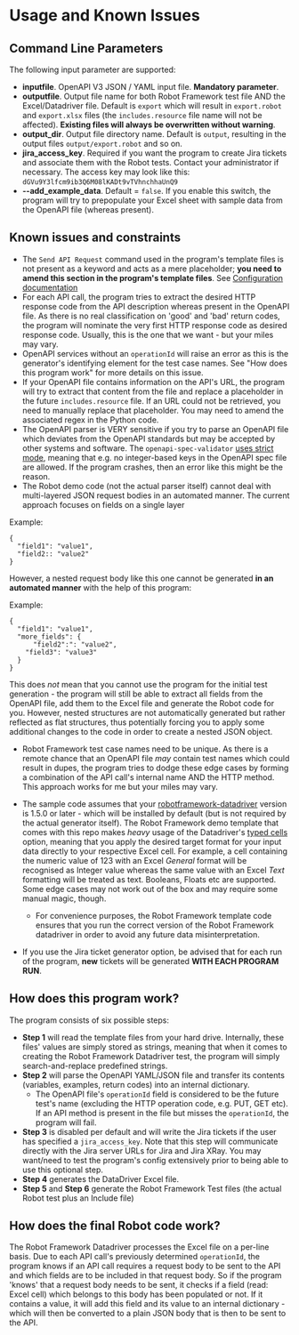 # Usage and Known Issues

## Command Line Parameters

The following input parameter are supported:

- __inputfile__. OpenAPI V3 JSON / YAML input file. __Mandatory parameter__.
- __outputfile__. Output file name for both Robot Framework test file AND the Excel/Datadriver file. Default is ``export`` which will result in ``export.robot`` and ``export.xlsx`` files (the ``includes.resource`` file name will not be affected). __Existing files will always be overwritten without warning__.
- __output_dir__. Output file directory name. Default is ``output``, resulting in the output files ``output/export.robot`` and so on.
- __jira_access_key__. Required if you want the program to create Jira tickets and associate them with the Robot tests. Contact your administrator if necessary. The access key may look like this: ``dGVu9Y3lfcm9ib3Q6M08lKADt9vTVhnchhaUnQ9``
- __--add_example_data__. Default = ``false``. If you enable this switch, the program will try to prepopulate your Excel sheet with sample data from the OpenAPI file (whereas present).

## Known issues and constraints

- The ``Send API Request``  command used in the program's template files is not present as a keyword and acts as a mere placeholder; __you need to amend this section in the program's template files__. See [Configuration documentation](CONFIGURATION.md)
- For each API call, the program tries to extract the desired HTTP response code from the API description whereas present in the OpenAPI file. As there is no real classification on 'good' and 'bad' return codes, the program will nominate the very first HTTP response code as desired response code. Usually, this is the one that we want - but your miles may vary.
- OpenAPI services without an ``operationId`` will raise an error as this is the generator's identifying element for the test case names. See "How does this program work" for more details on this issue.
- If your OpenAPI file contains information on the API's URL, the program will try to extract that content from the file and replace a placeholder in the future ``includes.resource`` file. If an URL could not be retrieved, you need to manually replace that placeholder. You may need to amend the associated regex in the Python code.
- The OpenAPI parser is VERY sensitive if you try to parse an OpenAPI file which deviates from the OpenAPI standards but may be accepted by other systems and software. The ``openapi-spec-validator`` [uses strict mode](https://github.com/RonnyPfannschmidt/prance#compatibility), meaning that e.g. no integer-based keys in the OpenAPI spec file are allowed. If the program crashes, then an error like this might be the reason.
- The Robot demo code (not the actual parser itself) cannot deal with multi-layered JSON request bodies in an automated manner. The current approach focuses on fields on a single layer

Example:

    {
      "field1": "value1",
      "field2:: "value2"
    }

However, a nested request body like this one cannot be generated __in an automated manner__ with the help of this program:

Example:

    {
      "field1": "value1",
      "more_fields": {
          "field2":": "value2",
        "field3": "value3"
      }
    }

This does _not_ mean that you cannot use the program for the initial test generation - the program will still be able to extract all fields from the OpenAPI file, add them to the Excel file and generate the Robot code for you. However, nested structures are not automatically generated but rather reflected as flat structures, thus potentially forcing you to apply some additional changes to the code in order to create a nested JSON object.

- Robot Framework test case names need to be unique. As there is a remote chance that an OpenAPI file _may_ contain test names which could result in dupes, the program tries to dodge these edge cases by forming a combination of the API call's internal name AND the HTTP method. This approach works for me but your miles may vary.

- The sample code assumes that your [robotframework-datadriver](https://github.com/Snooz82/robotframework-datadriver) version is 1.5.0 or later - which will be installed by default (but is not required by the actual generator itself). The Robot Framework demo template that comes with this repo makes _heavy_ usage of the Datadriver's [typed cells](https://github.com/Snooz82/robotframework-datadriver#ms-excel-and-typed-cells) option, meaning that you apply the desired target format for your input data directly to your respective Excel cell. For example, a cell containing the numeric value of 123 with an Excel _General_ format will be recognised as Integer value whereas the same value with an Excel _Text_ formatting will be treated as text. Booleans, Floats etc are supported. Some edge cases may not work out of the box and may require some manual magic, though.
    - For convenience purposes, the Robot Framework template code ensures that you run the correct version of the Robot Framework datadriver in order to avoid any future data misinterpretation.
- If you use the Jira ticket generator option, be advised that for each run of the program, __new__ tickets will be generated __WITH EACH PROGRAM RUN__.

## How does this program work?

The program consists of six possible steps:

- __Step 1__ will read the template files from your hard drive. Internally, these files' values are simply stored as strings, meaning that when it comes to creating the Robot Framework Datadriver test, the program will simply search-and-replace predefined strings.
- __Step 2__ will parse the OpenAPI YAML/JSON file and transfer its contents (variables, examples, return codes) into an internal dictionary.
  - The OpenAPI file's ``operationId`` field is considered to be the future test's name (excluding the HTTP operation code, e.g. PUT, GET etc). If an  API method is present in the file but misses the ``operationId``, the program will fail.
- __Step 3__ is disabled per default and will write the Jira tickets if the user has specified a ``jira_access_key``. Note that this step will communicate directly with the Jira server URLs for Jira and Jira XRay. You may want/need to test the program's config extensively prior to being able to use this optional step.
- __Step 4__ generates the DataDriver Excel file.
- __Step 5__ and __Step 6__ generate the Robot Framework Test files (the actual Robot test plus an Include file)

## How does the final Robot code work?

The Robot Framework Datadriver processes the Excel file on a per-line basis. Due to each API call's previously determined ``operationId``, the program knows if an API call requires a request body to be sent to the API and which fields are to be included in that request body. So if the program 'knows' that a request body needs to be sent, it checks if a field (read: Excel cell) which belongs to this body has been populated or not. If it contains a value, it will add this field and its value to an internal dictionary - which will then be converted to a plain JSON body that is then to be sent to the API.
